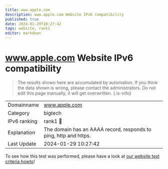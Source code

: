 ```yaml
---
title: www.apple.com
description: www.apple.com Website IPv6 compatibility
published: true
date: 2024-01-29T10:27:42
tags: website, rank1
editor: markdown
---
```


# www.apple.com Website IPv6 compatibility

> The results shown here are accumulated by automation. If you think the data shown is wrong, please contact the administrators. 
> Do not edit this page manually, it will get overwritten.
{.is-info}


|   |   |
| - | - |
| Domainname | www.apple.com
| Category | bigtech |
| IPv6 ranking | rank1 :1st_place_medal: |
| Explanation | The domain has an AAAA record, responds to ping, http and https. |
| Last Update | 2024-01-29 10:27:42 |

To see how this test was performed, please have a look at [our website test criteria howto](/howto/testcriteria/website)!

